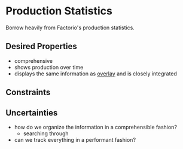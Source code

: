 # Production Statistics

Borrow heavily from Factorio's production statistics.

## Desired Properties

- comprehensive
- shows production over time
- displays the same information as [overlay](overlay.md) and is closely integrated

## Constraints

## Uncertainties

- how do we organize the information in a comprehensible fashion?
  - searching through
- can we track everything in a performant fashion?
